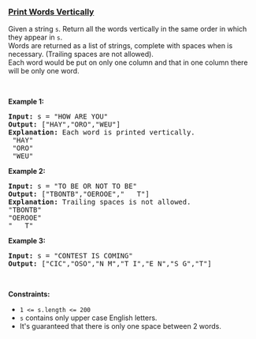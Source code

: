 ### [Print Words Vertically](https://leetcode.com/problems/print-words-vertically)

<p>Given a string <code>s</code>.&nbsp;Return&nbsp;all the words vertically in the same order in which they appear in <code>s</code>.<br />
Words are returned as a list of strings, complete with&nbsp;spaces when is necessary. (Trailing spaces are not allowed).<br />
Each word would be put on only one column and that in one column there will be only one word.</p>

<p>&nbsp;</p>
<p><strong>Example 1:</strong></p>

<pre>
<strong>Input:</strong> s = &quot;HOW ARE YOU&quot;
<strong>Output:</strong> [&quot;HAY&quot;,&quot;ORO&quot;,&quot;WEU&quot;]
<strong>Explanation: </strong>Each word is printed vertically. 
 &quot;HAY&quot;
&nbsp;&quot;ORO&quot;
&nbsp;&quot;WEU&quot;
</pre>

<p><strong>Example 2:</strong></p>

<pre>
<strong>Input:</strong> s = &quot;TO BE OR NOT TO BE&quot;
<strong>Output:</strong> [&quot;TBONTB&quot;,&quot;OEROOE&quot;,&quot;   T&quot;]
<strong>Explanation: </strong>Trailing spaces is not allowed. 
&quot;TBONTB&quot;
&quot;OEROOE&quot;
&quot;   T&quot;
</pre>

<p><strong>Example 3:</strong></p>

<pre>
<strong>Input:</strong> s = &quot;CONTEST IS COMING&quot;
<strong>Output:</strong> [&quot;CIC&quot;,&quot;OSO&quot;,&quot;N M&quot;,&quot;T I&quot;,&quot;E N&quot;,&quot;S G&quot;,&quot;T&quot;]
</pre>

<p>&nbsp;</p>
<p><strong>Constraints:</strong></p>

<ul>
	<li><code>1 &lt;= s.length &lt;= 200</code></li>
	<li><code>s</code>&nbsp;contains only upper case English letters.</li>
	<li>It&#39;s guaranteed that there is only one&nbsp;space between 2 words.</li>
</ul>